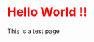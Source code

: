
<html>
<style>
  #head{
  color:red;
  }
  </style>
<body>
    <h1 id="head"> Hello World !! </h1>
    <p> This is a test page </p>
    </body>
  </html>

